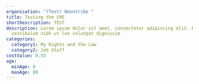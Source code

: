 ```yaml
---
organisation: "(Test) Neontribe "
title: Testing the CMS
shortDescription: TEST
description: Lorem ipsum dolor sit amet, consectetur adipiscing elit. Nunc
  vestibulum nibh ut leo volutpat dignissim
categories:
  category1: My Rights and the Law
  category2: Job Stuff
costValue: 0.55
age:
  minAge: 8
  maxAge: 80
---
```

